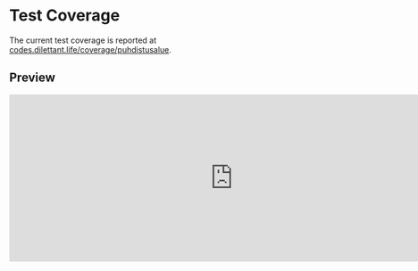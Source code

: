 # Test Coverage

The current test coverage is reported at <a href="https://codes.dilettant.life/coverage/puhdistusalue/" target="coverage">codes.dilettant.life/coverage/puhdistusalue</a>.

## Preview

<iframe width="800px" height="300px" style="border: 0px;" src="https://codes.dilettant.life/coverage/puhdistusalue/"></iframe>
